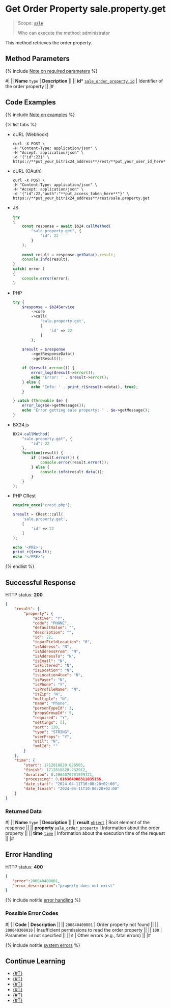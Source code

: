 # Get Order Property sale.property.get

> Scope: [`sale`](../../scopes/permissions.md)
>
> Who can execute the method: administrator

This method retrieves the order property.

## Method Parameters

{% include [Note on required parameters](../../../_includes/required.md) %}

#|
|| **Name**
`type` | **Description** ||
|| **id***
[`sale_order_property.id`](../data-types.md) | Identifier of the order property ||
|#

## Code Examples

{% include [Note on examples](../../../_includes/examples.md) %}

{% list tabs %}

- cURL (Webhook)

    ```http
    curl -X POST \
    -H "Content-Type: application/json" \
    -H "Accept: application/json" \
    -d '{"id":22}' \
    https://**put_your_bitrix24_address**/rest/**put_your_user_id_here**/**put_your_webhook_here**/sale.property.get
    ```

- cURL (OAuth)

    ```http
    curl -X POST \
    -H "Content-Type: application/json" \
    -H "Accept: application/json" \
    -d '{"id":22,"auth":"**put_access_token_here**"}' \
    https://**put_your_bitrix24_address**/rest/sale.property.get
    ```

- JS

    ```js
    try
    {
        const response = await $b24.callMethod(
            "sale.property.get", {
                "id": 22
            }
        );
        
        const result = response.getData().result;
        console.info(result);
    }
    catch( error )
    {
        console.error(error);
    }
    ```

- PHP

    ```php
    try {
        $response = $b24Service
            ->core
            ->call(
                'sale.property.get',
                [
                    'id' => 22
                ]
            );
    
        $result = $response
            ->getResponseData()
            ->getResult();
    
        if ($result->error()) {
            error_log($result->error());
            echo 'Error: ' . $result->error();
        } else {
            echo 'Info: ' . print_r($result->data(), true);
        }
    
    } catch (Throwable $e) {
        error_log($e->getMessage());
        echo 'Error getting sale property: ' . $e->getMessage();
    }
    ```

- BX24.js

    ```js
    BX24.callMethod(
        "sale.property.get", {
            "id": 22
        },
        function(result) {
            if (result.error()) {
                console.error(result.error());
            } else {
                console.info(result.data());
            }
        }
    );
    ```

- PHP CRest

    ```php
    require_once('crest.php');

    $result = CRest::call(
        'sale.property.get',
        [
            'id' => 22
        ]
    );

    echo '<PRE>';
    print_r($result);
    echo '</PRE>';
    ```

{% endlist %}

## Successful Response

HTTP status: **200**

```json
{
    "result": {
        "property": {
            "active": "Y",
            "code": "PHONE",
            "defaultValue": "",
            "description": "",
            "id": 22,
            "inputFieldLocation": "0",
            "isAddress": "N",
            "isAddressFrom": "N",
            "isAddressTo": "N",
            "isEmail": "N",
            "isFiltered": "N",
            "isLocation": "N",
            "isLocation4tax": "N",
            "isPayer": "N",
            "isPhone": "Y",
            "isProfileName": "N",
            "isZip": "N",
            "multiple": "N",
            "name": "Phone",
            "personTypeId": 3,
            "propsGroupId": 5,
            "required": "Y",
            "settings": [],
            "sort": 120,
            "type": "STRING",
            "userProps": "Y",
            "util": "N",
            "xmlId": ""
        }
    },
    "time": {
        "start": 1712818820.026505,
        "finish": 1712818820.232912,
        "duration": 0.2064070701599121,
        "processing": 0.018364906311035156,
        "date_start": "2024-04-11T10:00:20+02:00",
        "date_finish": "2024-04-11T10:00:20+02:00"
    }
}
```

### Returned Data

#|
|| **Name**
`type` | **Description** ||
|| **result**
[`object`](../../data-types.md) | Root element of the response ||
|| **property**
[`sale_order_property`](../data-types.md) | Information about the order property ||
|| **time**
[`time`](../../data-types.md) | Information about the execution time of the request ||
|#

## Error Handling

HTTP status: **400**

```json
{
   "error":200840400001,
   "error_description":"property does not exist"
}
```

{% include notitle [error handling](../../../_includes/error-info.md) %}

### Possible Error Codes

#|
|| **Code** | **Description** ||
|| `200840400001` | Order property not found ||
|| `200040300010` | Insufficient permissions to read the order property ||
|| `100` | Parameter `id` not specified ||
|| `0` | Other errors (e.g., fatal errors) ||
|#

{% include notitle [system errors](../../../_includes/system-errors.md) %}

## Continue Learning

- [{#T}](./index.md)
- [{#T}](./sale-property-add.md)
- [{#T}](./sale-property-update.md)
- [{#T}](./sale-property-list.md)
- [{#T}](./sale-property-delete.md)
- [{#T}](./sale-property-get-fields-by-type.md)